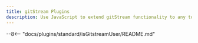 ```yaml
---
title: gitStream Plugins
description: Use JavaScript to extend gitStream functionality to any tool in the software delivery process.
---
```


--8<-- "docs/plugins/standard/isGitstreamUser/README.md"